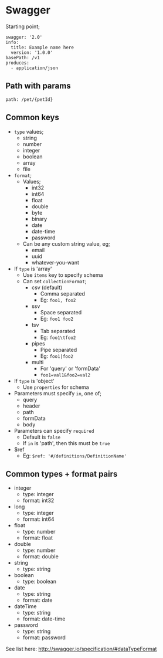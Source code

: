 Swagger
=======

Starting point;

```
swagger: '2.0'
info:
  title: Example name here
  version: '1.0.0'
basePath: /v1
produces:
  - application/json
```

Path with params
----------------

```
path: /pet/{petId}
```

Common keys
-----------

- `type` values;
    - string
    - number
    - integer
    - boolean
    - array
    - file
- `format`;
    - Values;
        - int32
        - int64
        - float
        - double
        - byte
        - binary
        - date
        - date-time
        - password
    - Can be any custom string value, eg;
        - email
        - uuid
        - whatever-you-want
- If `type` is 'array'
    - Use `items` key to specify schema
    - Can set `collectionFormat`;
        - csv (default)
            - Comma separated
            - Eg: `foo1, foo2`
        - ssv
            - Space separated
            - Eg: `foo1 foo2`
        - tsv
            - Tab separated
            - Eg: `foo1\tfoo2`
        - pipes
            - Pipe separated
            - Eg: `foo1|foo2`
        - multi
            - For 'query' or 'formData'
            - `foo1=val1&foo2=val2`
- If `type` is 'object'
    - Use `properties` for schema
- Parameters must specify `in`, one of;
    - query
    - header
    - path
    - formData
    - body
- Parameters can specify `required`
    - Default is `false`
    - If `in` is 'path', then this must be `true`
- $ref
    - Eg: `$ref: '#/definitions/DefinitionName'`

Common types + format pairs
---------------------------

- integer
    - type: integer
    - format: int32
- long
    - type: integer
    - format: int64
- float
    - type: number
    - format: float
- double
    - type: number
    - format: double
- string
    - type: string
- boolean
    - type: boolean
- date
    - type: string
    - format: date
- dateTime
    - type: string
    - format: date-time
- password
    - type: string
    - format: password

See list here: http://swagger.io/specification/#dataTypeFormat
